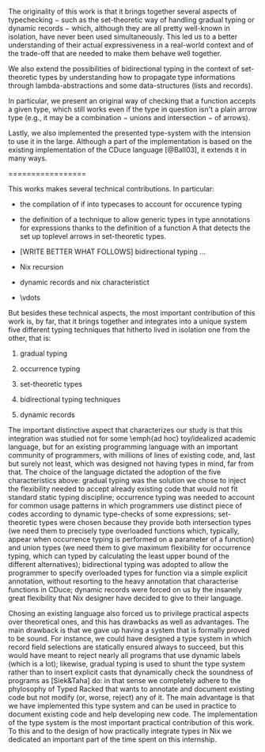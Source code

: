 The originality of this work is that it brings together several aspects of
typechecking − such as the set-theoretic way of handling gradual typing or
dynamic records − which, although they are all pretty well-known in isolation,
have never been used simultaneously.
This led us to a better understanding of their actual expressiveness in a
real-world context and of the trade-off that are needed to make them behave
well together.

We also extend the possibilities of bidirectional typing in the context of
set-theoretic types by understanding how to propagate type informations through
lambda-abstractions and some data-structures (lists and records).
<!-- XXX: No really nice.
  ''
  We also extend the expressiveness of set-theoretic based type-systems thanks
  to the elaboration of a bidirectional type-system
  '' ?
-->
In particular, we present an original way of checking that a function accepts a
given type, which still works even if the type in question isn't a plain arrow
type (e.g., it may be a combination − unions and intersection − of arrows).

Lastly, we also implemented the presented type-system with the intension to
use it in the large.
Although a part of the implementation is based on the existing implementation
of the CDuce language [@Ball03], it extends it in many ways.



=================


This works makes several technical contributions. In particular:

- the compilation of if into typecases to account for occurence typing

- the definition of a technique to allow generic types in type
  annotations for expressions thanks to the definition of a function A
  that detects the set up toplevel arrows in set-theoretic types.

- [WRITE BETTER WHAT FOLLOWS]
   bidirectional typing ...

- Nix recursion

- dynamic records and nix characteristict

- \vdots


But besides these technical aspects, the most important contribution of
this work is, by far, that it brings together and integrates into a unique
system five different typing techniques that hitherto lived in
isolation one from the other, that is:

1. gradual typing

2. occurrence typing

3. set-theoretic types

4. bidirectional typing techniques

5. dynamic records

The important distinctive aspect that characterizes our study is that
this integration was studied not for some \emph{ad hoc} toy/idealized
academic language, but for an existing programming language with an important
community of programmers, with millions of lines of existing code,
and, last but surely not least, which was designed not having types in
mind, far from that. The choice of the language dictated the adoption
of the five characteristics above: gradual typing was the solution we
chose to inject the flexibility needed to accept already existing code
that would not fit standard static typing discipline; occurrence typing was
needed to account for common usage patterns in which programmers use
distinct piece of codes according to dynamic type-checks of some
expressions; set-theoretic types were chosen because they provide both
intersection types (we need them to precisely type overloaded
functions which, typically, appear when occurrence typing is
performed on a parameter of a function) and union types (we need them to
give maximum flexibility for occurrence typing, which can typed by
calculating the least upper bound of the different alternatives);
bidirectional typing was adopted to allow the programmer to specify
overloaded types for function via a simple explicit annotation,
without resorting to the heavy annotation that characterise functions
in CDuce; dynamic records were forced on us by the insanely great
flexibility that Nix designer have decided to give to their language.

Chosing an existing language also forced us to privilege practical
aspects over theoretical ones, and this has drawbacks as well as
advantages. The main drawback is that we gave up having a system that
is formally proved to be sound. For instance, we could have designed a
type system in which record field selections are statically ensured
always to succeed, but this would have meant to reject nearly all
programs that use dynamic labels (which is a lot); likewise, gradual
typing is used to shunt the type system rather than to insert explicit
casts that dynamically check the soundness of programs as [Siek&Taha] do: in that sense
we completely adhere to the phylosophy of Typed Racked that wants to
annotate and document existing code but not modify (or, worse, reject)
any of it.  The main advantage is that we have implemented this type
system and can be used in practice to document existing code and help
developing new code. The implementation of the type system is the most
important practical contribution of this work. To this and to the
design of how practically integrate types in Nix we dedicated an
important part of the time spent on this internship.


